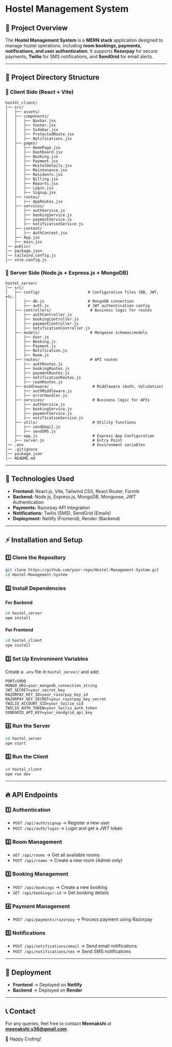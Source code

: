 # Hostel Management System

## 📌 Project Overview
The **Hostel Management System** is a **MERN stack** application designed to manage hostel operations, including **room bookings, payments, notifications, and user authentication**. It supports **Razorpay** for secure payments, **Twilio** for SMS notifications, and **SendGrid** for email alerts.

---
## 📂 Project Directory Structure

### **📌 Client Side (React + Vite)**
```
hostel_client/
│── src/
│   ├── assets/                      
│   ├── components/                  
│   │   ├── Navbar.jsx
│   │   ├── Footer.jsx
│   │   ├── Sidebar.jsx
│   │   ├── ProtectedRoute.jsx
│   │   ├── Notifications.jsx
│   ├── pages/                        
│   │   ├── HomePage.jsx
│   │   ├── Dashboard.jsx
│   │   ├── Booking.jsx
│   │   ├── Payment.jsx
│   │   ├── HostelDetails.jsx
│   │   ├── Maintenance.jsx
│   │   ├── Residents.jsx
│   │   ├── Billing.jsx
│   │   ├── Reports.jsx
│   │   ├── Login.jsx
│   │   ├── Signup.jsx
│   ├── routes/
│   │   ├── AppRoutes.jsx
│   ├── services/                     
│   │   ├── authService.js
│   │   ├── bookingService.js
│   │   ├── paymentService.js
│   │   ├── notificationService.js
│   ├── context/                       
│   │   ├── AuthContext.jsx
│   ├── App.jsx
│   ├── main.jsx
│── public/
│── package.json
│── tailwind.config.js
│── vite.config.js
```

### **📌 Server Side (Node.js + Express.js + MongoDB)**
```
hostel_server/
│── src/
│   ├── config/                     # Configuration files (DB, JWT, etc.)
│   │   ├── db.js                   # MongoDB connection
│   │   ├── auth.js                 # JWT authentication config
│   ├── controllers/                 # Business logic for routes
│   │   ├── authController.js
│   │   ├── bookingController.js
│   │   ├── paymentController.js
│   │   ├── notificationController.js
│   ├── models/                      # Mongoose schemas/models
│   │   ├── User.js
│   │   ├── Booking.js
│   │   ├── Payment.js
│   │   ├── Notification.js
│   │   ├── Room.js
│   ├── routes/                      # API routes
│   │   ├── authRoutes.js
│   │   ├── bookingRoutes.js
│   │   ├── paymentRoutes.js
│   │   ├── notificationRoutes.js
│   │   ├── roomRoutes.js
│   ├── middleware/                   # Middleware (Auth, Validation)
│   │   ├── authMiddleware.js
│   │   ├── errorHandler.js
│   ├── services/                     # Business logic for APIs
│   │   ├── authService.js
│   │   ├── bookingService.js
│   │   ├── paymentService.js
│   │   ├── notificationService.js
│   ├── utils/                        # Utility functions
│   │   ├── sendEmail.js
│   │   ├── sendSMS.js
│   ├── app.js                        # Express App Configuration
│   ├── server.js                     # Entry Point
│── .env                              # Environment variables
│── .gitignore
│── package.json
│── README.md
```

---
## 🚀 Technologies Used
- **Frontend:** React.js, Vite, Tailwind CSS, React Router, Formik
- **Backend:** Node.js, Express.js, MongoDB, Mongoose, JWT Authentication
- **Payments:** Razorpay API Integration
- **Notifications:** Twilio (SMS), SendGrid (Emails)
- **Deployment:** Netlify (Frontend), Render (Backend)

---
## ⚡ Installation and Setup
### **1️⃣ Clone the Repository**
```sh
git clone https://github.com/your-repo/Hostel-Management-System.git
cd Hostel-Management-System
```

### **2️⃣ Install Dependencies**
#### **For Backend**
```sh
cd hostel_server
npm install
```
#### **For Frontend**
```sh
cd hostel_client
npm install
```

### **3️⃣ Set Up Environment Variables**
Create a `.env` file in `hostel_server/` and add:
```env
PORT=5000
MONGO_URI=your_mongodb_connection_string
JWT_SECRET=your_secret_key
RAZORPAY_KEY_ID=your_razorpay_key_id
RAZORPAY_KEY_SECRET=your_razorpay_key_secret
TWILIO_ACCOUNT_SID=your_twilio_sid
TWILIO_AUTH_TOKEN=your_twilio_auth_token
SENDGRID_API_KEY=your_sendgrid_api_key
```

### **4️⃣ Run the Server**
```sh
cd hostel_server
npm start
```

### **5️⃣ Run the Client**
```sh
cd hostel_client
npm run dev
```

---
## 🔥 API Endpoints

### **1️⃣ Authentication**
- `POST /api/auth/signup` → Register a new user
- `POST /api/auth/login` → Login and get a JWT token

### **2️⃣ Room Management**
- `GET /api/rooms` → Get all available rooms
- `POST /api/rooms` → Create a new room (Admin only)

### **3️⃣ Booking Management**
- `POST /api/bookings` → Create a new booking
- `GET /api/bookings/:id` → Get booking details

### **4️⃣ Payment Management**
- `POST /api/payments/razorpay` → Process payment using Razorpay

### **5️⃣ Notifications**
- `POST /api/notifications/email` → Send email notifications
- `POST /api/notifications/sms` → Send SMS notifications

---
## 📌 Deployment
- **Frontend** → Deployed on **Netlify**
- **Backend** → Deployed on **Render**

---
## 📞 Contact
For any queries, feel free to contact **Meenakshi** at **meenakshi.v36@gmail.com**.

🚀 Happy Coding!


 
